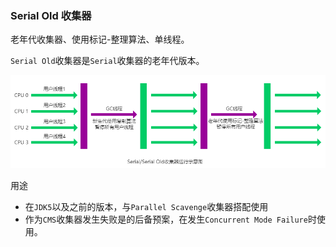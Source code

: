 ### Serial Old 收集器

老年代收集器、使用标记-整理算法、单线程。

`Serial Old`收集器是`Serial`收集器的老年代版本。

![](img\Serial收集器.png)

用途

* 在`JDK5`以及之前的版本，与`Parallel Scavenge`收集器搭配使用
* 作为`CMS`收集器发生失败是的后备预案，在发生`Concurrent Mode Failure`时使用。

